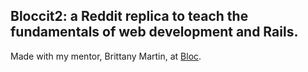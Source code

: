 ## Bloccit2: a Reddit replica to teach the fundamentals of web development and Rails.

Made with my mentor, Brittany Martin, at [Bloc](http://bloc.io).
